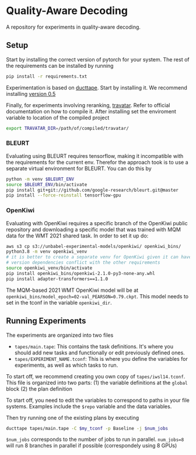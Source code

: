 Quality-Aware Decoding
===

A repository for experiments in quality-aware decoding.

## Setup 

Start by installing the correct version of pytorch for your system.
The rest of the requirements can be installed by running
```bash
pip install -r requirements.txt
```

Experimentation is based on [ducttape](https://github.com/jhclark/ducttape).
Start by installing it. We recommend installing [version 0.5](https://github.com/CoderPat/ducttape/releases/tag/v0.5)

Finally, for experiments involving reranking, [travatar](https://github.com/neubig/travatar). 
Refer to official documentation on how to compile it. 
After installing set the enviroment variable to location of the compiled project
```bash
export TRAVATAR_DIR=/path/of/compiled/travatar/
```

### BLEURT

Evaluating using BLEURT requires tensorflow, making it incompatible with the requirements for the current env.
Therefor the approach took is to use a separate virtual environment for BLEURT. You can do this by
```bash
python -m venv $BLEURT_ENV
source $BLEURT_ENV/bin/activate
pip install git+git://github.com/google-research/bleurt.git@master
pip install --force-reinstall tensorflow-gpu
```

### OpenKiwi

Evaluating with OpenKiwi requires a specific branch of the OpenKiwi public repository and downloading a specific model that was trained with MQM data for the WMT 2021 shared task. In order to set it up do:

```bash
aws s3 cp s3://unbabel-experimental-models/openkiwi/ openkiwi_bins/
python3.8 -m venv openkiwi_venv
# it is better to create a separate venv for OpenKiwi given it can have 
# version dependencies conflict with the other requirements
source openkiwi_venv/bin/activate
pip install openkiwi_bins/openkiwi-2.1.0-py3-none-any.whl
pip install adapter-transformers==1.1.0
```
The MQM-based 2021 WMT OpenKiwi model will be at `openkiwi_bins/model_epoch=02-val_PEARSON=0.79.ckpt`. This model needs to set in the tconf in the variable `openkiwi_dir`.

## Running Experiments


The experiments are organized into two files 

* `tapes/main.tape`: This contains the task definitions. It's where you should add new tasks and functionally or edit previously defined ones.
* `tapes/EXPERIMENT_NAME.tconf`: This is where you define the variables for experiments, as well as which tasks to run.

To start off, we recommend creating you own copy of `tapes/iwsl14.tconf`. 
This file is organized into two parts: (1) the variable definitions at the `global` block (2) the plan definition

To start off, you need to edit the variables to correspond to paths in your file systems. 
Examples include the `$repo` variable and the data variables.

Then try running one of the existing plans by executing

```bash
ducttape tapes/main.tape -C $my_tconf -p Baseline -j $num_jobs
```

`$num_jobs` corresponds to the number of jobs to run in parallel. `num_jobs=8` will run 8 branches in parallel if possible (correspondely using 8 GPUs)